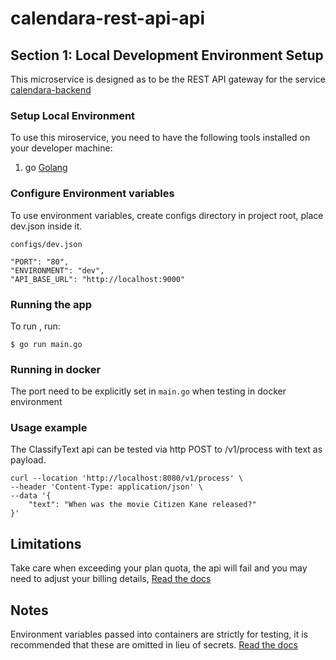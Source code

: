# calendara-rest-api-api

## Section 1: Local Development Environment Setup

This microservice is designed as to be the REST API gateway for the service
[calendara-backend](https://github.com/tashanemclean/calendara-backend)

### Setup Local Environment

To use this miroservice, you need to have the following tools installed on your
developer machine:

1. go [Golang](https://go.dev/doc/install)

### Configure Environment variables

To use environment variables, create configs directory in project root, place
dev.json inside it.

```
configs/dev.json
```

```
"PORT": "80",
"ENVIRONMENT": "dev",
"API_BASE_URL": "http://localhost:9000"
```

### Running the app

To run , run:

```
$ go run main.go
```

### Running in docker

The port need to be explicitly set in `main.go` when testing in docker
environment

### Usage example

The ClassifyText api can be tested via http POST to /v1/process with text as
payload.

```
curl --location 'http://localhost:8080/v1/process' \
--header 'Content-Type: application/json' \
--data '{
    "text": "When was the movie Citizen Kane released?"
}'
```

## Limitations

Take care when exceeding your plan quota, the api will fail and you may need to
adjust your billing details,
[Read the docs](https://platform.openai.com/docs/guides/error-codes/api-errors)

## Notes

Environment variables passed into containers are strictly for testing, it is
recommended that these are omitted in lieu of secrets.
[Read the docs](https://docs.docker.com/compose/environment-variables/set-environment-variables/)
